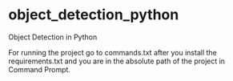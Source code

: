 # object_detection_python
Object Detection in Python

For running the project go to commands.txt after you install the requirements.txt and you are in the absolute path of the project in Command Prompt.
